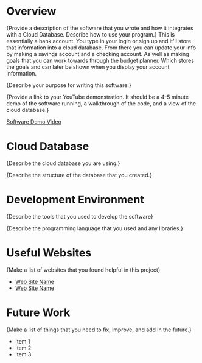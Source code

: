 # Overview

{Provide a description of the software that you wrote and how it integrates with a Cloud Database. Describe how to use your program.}
This is essentially a bank account. You type in your login or sign up and it'll store that information into a cloud database. From there you can update your info by making a savings account and a checking account. As well as making goals that you can work towards through the budget planner. Which stores the goals and can later be shown when you display your account information.

{Describe your purpose for writing this software.}

{Provide a link to your YouTube demonstration. It should be a 4-5 minute demo of the software running, a walkthrough of the code, and a view of the cloud database.}

[Software Demo Video](http://youtube.link.goes.here)

# Cloud Database

{Describe the cloud database you are using.}

{Describe the structure of the database that you created.}

# Development Environment

{Describe the tools that you used to develop the software}

{Describe the programming language that you used and any libraries.}

# Useful Websites

{Make a list of websites that you found helpful in this project}

- [Web Site Name](http://url.link.goes.here)
- [Web Site Name](http://url.link.goes.here)

# Future Work

{Make a list of things that you need to fix, improve, and add in the future.}

- Item 1
- Item 2
- Item 3